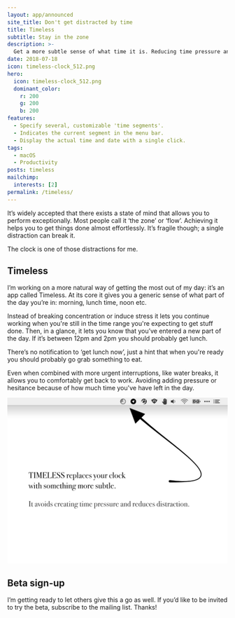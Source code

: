 ```yaml
---
layout: app/announced
site_title: Don't get distracted by time
title: Timeless
subtitle: Stay in the zone
description: >-
  Get a more subtle sense of what time it is. Reducing time pressure and distraction. Keeping you in the zone longer.
date: 2018-07-18
icon: timeless-clock_512.png
hero: 
  icon: timeless-clock_512.png
  dominant_color: 
    r: 200
    g: 200
    b: 200
features:
  - Specify several, customizable 'time segments'.
  - Indicates the current segment in the menu bar.
  - Display the actual time and date with a single click.
tags:
  - macOS
  - Productivity
posts: timeless
mailchimp: 
  interests: [2]
permalink: /timeless/
---
```


It’s widely accepted that there exists a state of mind that allows you to perform exceptionally. Most people call it ‘the zone’ or ‘flow’. Achieving it helps you to get things done almost effortlessly. It’s fragile though; a single distraction can break it.

The clock is one of those distractions for me.

## Timeless

I’m working on a more natural way of getting the most out of my day: it’s an app called Timeless. At its core it gives you a generic sense of what part of the day you’re in: morning, lunch time, noon etc.

Instead of breaking concentration or induce stress it lets you continue working when you're still in the time range you're expecting to get stuff done. Then, in a glance, it lets you know that you’ve entered a new part of the day. If it’s between 12pm and 2pm you should probably get lunch. 

There’s no notification to ‘get lunch now’, just a hint that when you're ready you should probably go grab something to eat.

Even when combined with more urgent interruptions, like water breaks, it allows you to comfortably get back to work. Avoiding adding pressure or hesitance because of how much time you've have left in the day.

![A screenshot of Timeless menu bar icon](/assets/img/app/timeless-Promise@2x.jpg)

## Beta sign-up

I’m getting ready to let others give this a go as well. If you’d like to be invited to try the beta, subscribe to the mailing list. Thanks!

